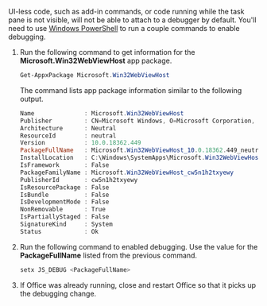 UI-less code, such as add-in commands, or code running while the task pane is not visible, will not be able to attach to a debugger by default. You'll need to use [Windows PowerShell](https://docs.microsoft.com/powershell/scripting/getting-started/getting-started-with-windows-powershell) to run a couple commands to enable debugging.

1. Run the following command to get information for the **Microsoft.Win32WebViewHost** app package.
    
    ```powershell
    Get-AppxPackage Microsoft.Win32WebViewHost
    ```
    
    The command lists app package information similar to the following output.
    
    ```powershell
    Name              : Microsoft.Win32WebViewHost
    Publisher         : CN=Microsoft Windows, O=Microsoft Corporation, L=Redmond, S=Washington, C=US
    Architecture      : Neutral
    ResourceId        : neutral
    Version           : 10.0.18362.449
    PackageFullName   : Microsoft.Win32WebViewHost_10.0.18362.449_neutral_neutral_cw5n1h2txyewy
    InstallLocation   : C:\Windows\SystemApps\Microsoft.Win32WebViewHost_cw5n1h2txyewy
    IsFramework       : False
    PackageFamilyName : Microsoft.Win32WebViewHost_cw5n1h2txyewy
    PublisherId       : cw5n1h2txyewy
    IsResourcePackage : False
    IsBundle          : False
    IsDevelopmentMode : False
    NonRemovable      : True
    IsPartiallyStaged : False
    SignatureKind     : System
    Status            : Ok
    ```
    
2. Run the following command to enabled debugging. Use the value for the **PackageFullName** listed from the previous command.
    
    ```powershell
    setx JS_DEBUG <PackageFullName>
    ```
    
3. If Office was already running, close and restart Office so that it picks up the debugging change.